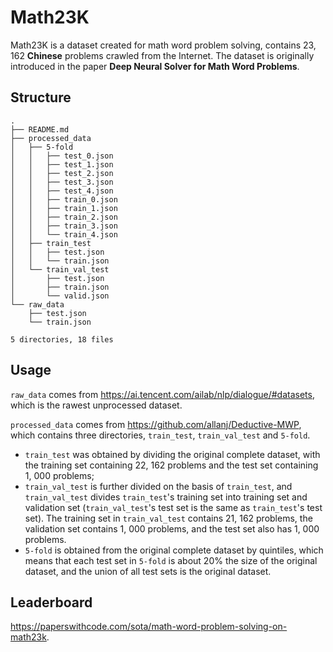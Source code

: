 # Math23K

Math23K is a dataset created for math word problem solving, contains 23, 162 **Chinese** problems crawled from the Internet. The dataset is originally introduced in the paper **Deep Neural Solver for Math Word Problems**.

## Structure

```
.
├── README.md
├── processed_data
│   ├── 5-fold
│   │   ├── test_0.json
│   │   ├── test_1.json
│   │   ├── test_2.json
│   │   ├── test_3.json
│   │   ├── test_4.json
│   │   ├── train_0.json
│   │   ├── train_1.json
│   │   ├── train_2.json
│   │   ├── train_3.json
│   │   └── train_4.json
│   ├── train_test
│   │   ├── test.json
│   │   └── train.json
│   └── train_val_test
│       ├── test.json
│       ├── train.json
│       └── valid.json
└── raw_data
    ├── test.json
    └── train.json

5 directories, 18 files
```

## Usage

`raw_data` comes from https://ai.tencent.com/ailab/nlp/dialogue/#datasets, which is the rawest unprocessed dataset.

`processed_data` comes from https://github.com/allanj/Deductive-MWP, which contains three directories, `train_test`, `train_val_test` and `5-fold`. 

- `train_test` was obtained by dividing the original complete dataset, with the training set containing 22, 162 problems and the test set containing 1, 000 problems;
- `train_val_test` is further divided on the basis of `train_test`, and `train_val_test` divides `train_test`'s training set into training set and validation set (`train_val_test`'s test set is the same as `train_test`'s test set). The training set in `train_val_test` contains 21, 162 problems, the validation set contains 1, 000 problems, and the test set also has 1, 000 problems.
- `5-fold` is obtained from the original complete dataset by quintiles, which means that each test set in `5-fold` is about 20% the size of the original dataset, and the union of all test sets is the original dataset.

##  Leaderboard

https://paperswithcode.com/sota/math-word-problem-solving-on-math23k.
